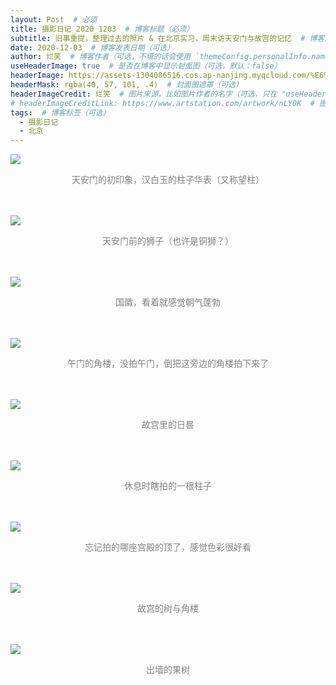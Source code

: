 ```yaml
---
layout: Post  # 必须
title: 摄影日记_2020_1203  # 博客标题（必须）
subtitle: 旧事重提，整理过去的照片 & 在北京实习，周末访天安门与故宫的记忆  # 博客副标题（可选）
date: 2020-12-03  # 博客发表日期（可选）
author: 烂笑  # 博客作者（可选，不填的话会使用 `themeConfig.personalInfo.name`）
useHeaderImage: true  # 是否在博客中显示封面图（可选，默认：false）
headerImage: https://assets-1304086516.cos.ap-nanjing.myqcloud.com/%E6%91%84%E5%BD%B1%E6%97%A5%E8%AE%B0_2020_%E5%A4%A9%E5%AE%89%E9%97%A8%E4%B8%8E%E6%95%85%E5%AE%AB/20201203_8.jpg  # 博客封面图（必须，即使上一项选了 false，因为图片也需要在首页显示）
headerMask: rgba(40, 57, 101, .4)  # 封面图遮罩（可选）
headerImageCredit: 烂笑  # 图片来源，比如图片作者的名字（可选，只在 "useHeaderImage: true" 时有效）
# headerImageCreditLink: https://www.artstation.com/artwork/nLY0K  # 图片来源的链接（可选，只在 "useHeaderImage: true" 时有效）
tags:  # 博客标签（可选）
  - 摄影日记
  - 北京
---
```

<img src="https://assets-1304086516.cos.ap-nanjing.myqcloud.com/%E6%91%84%E5%BD%B1%E6%97%A5%E8%AE%B0_2020_%E5%A4%A9%E5%AE%89%E9%97%A8%E4%B8%8E%E6%95%85%E5%AE%AB/20201203_5.jpg" style="max-height:75vh"/>
<p align="center" style="color:grey">天安门的初印象，汉白玉的柱子华表（又称望柱）</p> <br/><br/>  

<img src="https://assets-1304086516.cos.ap-nanjing.myqcloud.com/%E6%91%84%E5%BD%B1%E6%97%A5%E8%AE%B0_2020_%E5%A4%A9%E5%AE%89%E9%97%A8%E4%B8%8E%E6%95%85%E5%AE%AB/20201203_6.jpg" style="max-height:75vh"/>
<p align="center" style="color:grey">天安门前的狮子（也许是铜狮？）</p> <br/><br/>  

<img src="https://assets-1304086516.cos.ap-nanjing.myqcloud.com/%E6%91%84%E5%BD%B1%E6%97%A5%E8%AE%B0_2020_%E5%A4%A9%E5%AE%89%E9%97%A8%E4%B8%8E%E6%95%85%E5%AE%AB/20201203_8.jpg" style="max-height:75vh"/>
<p align="center" style="color:grey">国徽，看着就感觉朝气蓬勃</p> <br/><br/>  

<img src="https://assets-1304086516.cos.ap-nanjing.myqcloud.com/%E6%91%84%E5%BD%B1%E6%97%A5%E8%AE%B0_2020_%E5%A4%A9%E5%AE%89%E9%97%A8%E4%B8%8E%E6%95%85%E5%AE%AB/20201203_2.jpg" style="max-height:75vh"/>
<p align="center" style="color:grey">午门的角楼，没拍午门，倒把这旁边的角楼拍下来了</p> <br/><br/>  

<img src="https://assets-1304086516.cos.ap-nanjing.myqcloud.com/%E6%91%84%E5%BD%B1%E6%97%A5%E8%AE%B0_2020_%E5%A4%A9%E5%AE%89%E9%97%A8%E4%B8%8E%E6%95%85%E5%AE%AB/20201203_4.jpg" style="max-height:75vh"/>
<p align="center" style="color:grey">故宫里的日晷</p> <br/><br/>  

<img src="https://assets-1304086516.cos.ap-nanjing.myqcloud.com/%E6%91%84%E5%BD%B1%E6%97%A5%E8%AE%B0_2020_%E5%A4%A9%E5%AE%89%E9%97%A8%E4%B8%8E%E6%95%85%E5%AE%AB/20201203_1.jpg" style="max-height:75vh"/>
<p align="center" style="color:grey">休息时瞎拍的一根柱子</p> <br/><br/>  

<img src="https://assets-1304086516.cos.ap-nanjing.myqcloud.com/%E6%91%84%E5%BD%B1%E6%97%A5%E8%AE%B0_2020_%E5%A4%A9%E5%AE%89%E9%97%A8%E4%B8%8E%E6%95%85%E5%AE%AB/20201203_3.jpg" style="max-height:75vh"/>
<p align="center" style="color:grey">忘记拍的哪座宫殿的顶了，感觉色彩很好看</p> <br/><br/>  

<img src="https://assets-1304086516.cos.ap-nanjing.myqcloud.com/%E6%91%84%E5%BD%B1%E6%97%A5%E8%AE%B0_2020_%E5%A4%A9%E5%AE%89%E9%97%A8%E4%B8%8E%E6%95%85%E5%AE%AB/20201203_7.jpg" style="max-height:75vh"/>
<p align="center" style="color:grey">故宫的树与角楼</p> <br/><br/>  

<img src="https://assets-1304086516.cos.ap-nanjing.myqcloud.com/%E6%91%84%E5%BD%B1%E6%97%A5%E8%AE%B0_2020_%E5%A4%A9%E5%AE%89%E9%97%A8%E4%B8%8E%E6%95%85%E5%AE%AB/20201203_9.jpg" style="max-height:75vh"/>
<p align="center" style="color:grey">出墙的果树</p> <br/><br/>  

